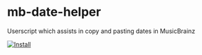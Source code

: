 # mb-date-helper

Userscript which assists in copy and pasting dates in MusicBrainz

[![Install](https://raw.github.com/jerone/UserScripts/master/_resources/Install-button.png)](https://raw.githubusercontent.com/LeviOP/mb-date-helper/main/dist/mb-date-helper.user.js)

